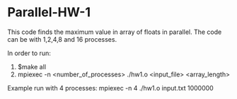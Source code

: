 # Parallel-HW-1

This code finds the maximum value in array of floats in parallel. The code can be with 1,2,4,8 and 16 processes. 

In order to run:
  1. $make all
  2.  mpiexec -n <number_of_processes> ./hw1.o <input_file> <array_length>
  
Example run with 4 processes:
  mpiexec -n 4 ./hw1.o input.txt 1000000
